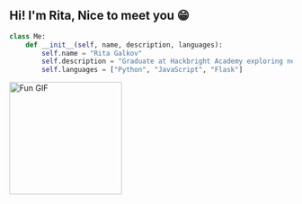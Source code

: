 ## Hi! I'm Rita, Nice to meet you 😁

```python
class Me:
    def __init__(self, name, description, languages):
        self.name = "Rita Galkov"
        self.description = "Graduate at Hackbright Academy exploring new opportunities in software engineering."
        self.languages = ["Python", "JavaScript", "Flask"]


```

<a href="https://www.linkedin.com/in/ritagalkov/" target="_blank">
  <img src="https://i.giphy.com/media/v1.Y2lkPTc5MGI3NjExdGJxYWl6ejVvNXhyOHBwdWhhdDkwOHlyamF0cjg2NDByemtzc3hvNiZlcD12MV9pbnRlcm5hbF9naWZfYnlfaWQmY3Q9cw/3o6gE51uXycrKW6D84/giphy.gif" alt="Fun GIF" width="200"/>
</a>

